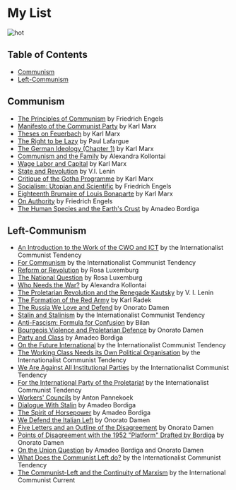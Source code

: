 # My List
![hot](left-communist.png)

## Table of Contents
* [Communism](#communism)
* [Left-Communism](#left-communism)

## Communism

* [The Principles of Communism](https://www.marxists.org/archive/marx/works/1847/11/prin-com.htm) by Friedrich Engels
* [Manifesto of the Communist Party](https://www.marxists.org/archive/marx/works/1848/communist-manifesto/) by Karl Marx
* [Theses on Feuerbach](https://marxists.org/archive/marx/works/1845/theses/theses.htm) by Karl Marx
* [The Right to be Lazy](https://marxists.org/archive/lafargue/1883/lazy/) by Paul Lafargue
* [The German Ideology (Chapter 1)](https://marxists.org/archive/marx/works/1845/german-ideology/ch01.htm) by Karl Marx
* [Communism and the Family](https://www.marxists.org/archive/kollonta/1920/communism-family.htm) by Alexandra Kollontai
* [Wage Labor and Capital](https://marxists.org/archive/marx/works/1847/wage-labour/) by Karl Marx
* [State and Revolution](https://marxists.org/archive/lenin/works/1917/staterev/) by V.I. Lenin
* [Critique of the Gotha Programme](https://marxists.org/archive/marx/works/1875/gotha/) by Karl Marx
* [Socialism: Utopian and Scientific](https://marxists.org/archive/marx/works/1880/soc-utop/index.htm) by Friedrich Engels
* [Eighteenth Brumaire of Louis Bonaparte](https://marxists.org/archive/marx/works/1852/18th-brumaire/) by Karl Marx
* [On Authority](https://www.marxists.org/archive/marx/works/1872/10/authority.htm) by Friedrich Engels
* [The Human Species and the Earth's Crust](https://libcom.org/files/Amadeo%20Bordiga-%20The%20human%20species%20and%20the%20Earth.pdf) by Amadeo Bordiga

## Left-Communism

* [An Introduction to the Work of the CWO and ICT](http://www.leftcom.org/en/articles/2020-12-27/an-introduction-to-the-work-of-the-cwo-and-ict) by the Internationalist Communist Tendency
* [For Communism](https://leftcom.org/files/2019-for-communism_0.pdf) by the Internationalist Communist Tendency
* [Reform or Revolution](https://marxists.org/archive/luxemburg/1900/reform-revolution) by Rosa Luxemburg
* [The National Question](https://marxists.org/archive/luxemburg/1909/national-question/index.htm) by Rosa Luxemburg
* [Who Needs the War?](https://marxists.org/archive/kollonta/1915/whoneeds.htm) by Alexandra Kollontai
* [The Proletarian Revolution and the Renegade Kautsky](https://marxists.org/archive/lenin/works/1918/prrk/index.htm) by V. I. Lenin
* [The Formation of the Red Army](https://www.leftcom.org/en/articles/2019-02-11/the-formation-of-the-red-army-1918) by Karl Radek
* [The Russia We Love and Defend](https://marxists.org/archive/damen/1943/love-russia.htm) by Onorato Damen
* [Stalin and Stalinism](https://www.leftcom.org/en/articles/2003-08-01/stalin-and-stalinism) by the Internationalist Communist Tendency
* [Anti-Fascism: Formula for Confusion](https://libcom.org/library/anti-fascism-formula-confusion-bilan-1934) by Bilan
* [Bourgeois Violence and Proletarian Defence](https://marxists.org/archive/damen/1946/bourgeois-violence.htm) by Onorato Damen
* [Party and Class](https://marxists.org/archive/bordiga/works/1921/party-class.htm) by Amadeo Bordiga
* [On the Future International](https://www.leftcom.org/en/articles/2018-06-22/on-the-future-international) by the Internationalist Communist Tendency
* [The Working Class Needs its Own Political Organisation](https://www.leftcom.org/en/articles/2019-12-09/the-working-class-needs-its-own-political-organisation) by the Internationalist Communist Tendency
* [We Are Against All Institutional Parties](http://www.leftcom.org/en/articles/2020-05-18/we-are-against-all-institutional-parties) by the Internationalist Communist Tendency
* [For the International Party of the Proletariat](https://www.leftcom.org/en/articles/2020-05-21/for-the-international-party-of-the-proletariat) by the Internationalist Communist Tendency
* [Workers' Councils](https://www.marxists.org/archive/pannekoe/1936/councils.htm) by Anton Pannekoek
* [Dialogue With Stalin](https://marxists.org/archive/bordiga/works/1952/stalin.htm) by Amadeo Bordiga
* [The Spirit of Horsepower](https://marxists.org/archive/bordiga/works/1953/horsepower.htm) by Amadeo Bordiga
* [We Defend the Italian Left](https://www.marxists.org/archive/damen/1966/defend.htm) by Onorato Damen
* [Five Letters and an Outline of the Disagreement](https://www.marxists.org/archive/damen/1952/five-letters.htm) by Onorato Damen
* [Points of Disagreement with the 1952 "Platform" Drafted by Bordiga](https://www.marxists.org/archive/damen/1952/disagreement.htm) by Onorato Damen
* [On the Union Question](https://libcom.org/library/union-question-amadeo-bordiga-onorato-damen) by Amadeo Bordiga and Onorato Damen
* [What Does the Communist Left do?](http://www.leftcom.org/en/articles/2020-04-22/what-does-the-communist-left-do) by the Internationalist Communist Tendency
* [The Communist-Left and the Continuity of Marxism](https://en.internationalism.org/the-communist-left) by the International Communist Current
